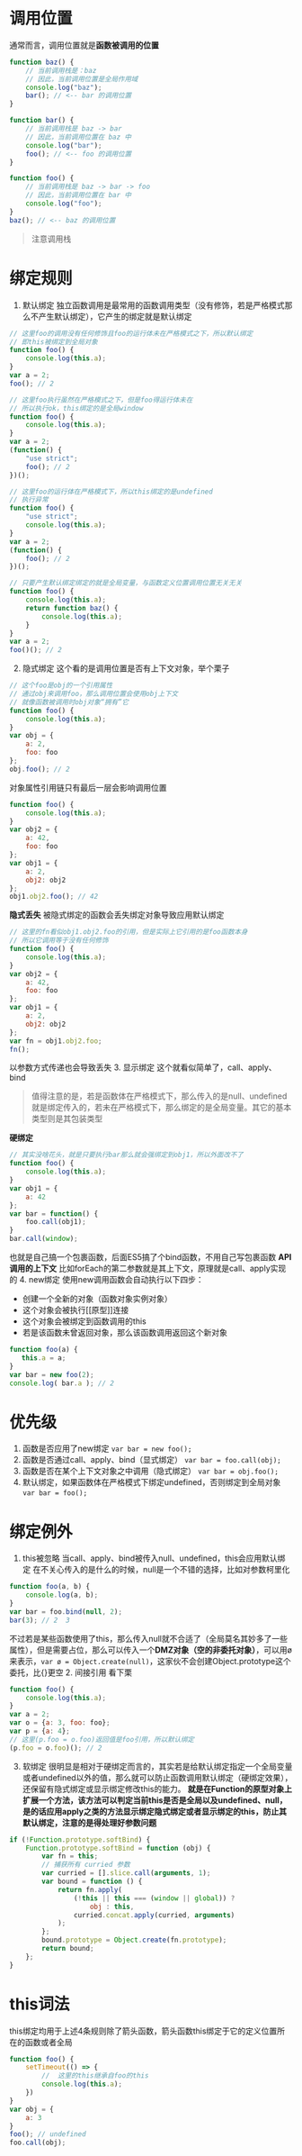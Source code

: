 # 调用位置
通常而言，调用位置就是**函数被调用的位置**
```javascript
function baz() {
    // 当前调用栈是：baz
    // 因此，当前调用位置是全局作用域
    console.log("baz");
    bar(); // <-- bar 的调用位置
}

function bar() {
    // 当前调用栈是 baz -> bar
    // 因此，当前调用位置在 baz 中
    console.log("bar");
    foo(); // <-- foo 的调用位置
}

function foo() {
    // 当前调用栈是 baz -> bar -> foo
    // 因此，当前调用位置在 bar 中
    console.log("foo");
}
baz(); // <-- baz 的调用位置
```
> 注意调用栈
# 绑定规则
1. 默认绑定
独立函数调用是最常用的函数调用类型（没有修饰，若是严格模式那么不产生默认绑定），它产生的绑定就是默认绑定
```javascript
// 这里foo的调用没有任何修饰且foo的运行体未在严格模式之下，所以默认绑定
// 即this被绑定到全局对象
function foo() {
    console.log(this.a);
}
var a = 2;
foo(); // 2

// 这里foo执行虽然在严格模式之下，但是foo得运行体未在
// 所以执行ok，this绑定的是全局window
function foo() {
    console.log(this.a);
}
var a = 2;
(function() {
    "use strict";
    foo(); // 2
})();

// 这里foo的运行体在严格模式下，所以this绑定的是undefined
// 执行异常
function foo() {
    "use strict";
    console.log(this.a);
}
var a = 2;
(function() {
    foo(); // 2
})();

// 只要产生默认绑定绑定的就是全局变量，与函数定义位置调用位置无关无关
function foo() {
    console.log(this.a);
    return function baz() {
    	console.log(this.a);
    }
}
var a = 2;
foo()(); // 2
```
2. 隐式绑定
这个看的是调用位置是否有上下文对象，举个栗子
```javascript
// 这个foo是obj的一个引用属性
// 通过obj来调用foo，那么调用位置会使用obj上下文
// 就像函数被调用时obj对象“拥有”它
function foo() {
	console.log(this.a);
}
var obj = {
	a: 2,
	foo: foo
};
obj.foo(); // 2
```
对象属性引用链只有最后一层会影响调用位置
```javascript
function foo() {
    console.log(this.a);
}
var obj2 = {
    a: 42,
    foo: foo
};
var obj1 = {
    a: 2,
    obj2: obj2
};
obj1.obj2.foo(); // 42
```
**隐式丢失**
被隐式绑定的函数会丢失绑定对象导致应用默认绑定
```javascript
// 这里的fn看似obj1.obj2.foo的引用，但是实际上它引用的是foo函数本身
// 所以它调用等于没有任何修饰
function foo() {
    console.log(this.a);
}
var obj2 = {
    a: 42,
    foo: foo
};
var obj1 = {
    a: 2,
    obj2: obj2
};
var fn = obj1.obj2.foo;
fn();
```
以参数方式传递也会导致丢失
3. 显示绑定
这个就看似简单了，call、apply、bind
> 值得注意的是，若是函数体在严格模式下，那么传入的是null、undefined就是绑定传入的，若未在严格模式下，那么绑定的是全局变量。其它的基本类型则是其包装类型

**硬绑定**
```javascript
// 其实没啥花头，就是只要执行bar那么就会强绑定到obj1，所以外面改不了
function foo() {
    console.log(this.a);
}
var obj1 = {
    a: 42
};
var bar = function() {
	foo.call(obj1);
}
bar.call(window);
```
也就是自己搞一个包裹函数，后面ES5搞了个bind函数，不用自己写包裹函数
**API调用的上下文**
比如forEach的第二参数就是其上下文，原理就是call、apply实现的
4. new绑定
使用new调用函数会自动执行以下四步：
* 创建一个全新的对象（函数对象实例对象）
* 这个对象会被执行[[原型]]连接
* 这个对象会被绑定到函数调用的this
* 若是该函数未曾返回对象，那么该函数调用返回这个新对象
```javascript
function foo(a) {
   this.a = a;
}
var bar = new foo(2);
console.log( bar.a ); // 2
```
# 优先级
1. 函数是否应用了new绑定
```var bar = new foo();```
2. 函数是否通过call、apply、bind（显式绑定）
```var bar = foo.call(obj);```
3. 函数是否在某个上下文对象之中调用（隐式绑定）
```var bar = obj.foo();```
4. 默认绑定，如果函数体在严格模式下绑定undefined，否则绑定到全局对象
```var bar = foo();```
# 绑定例外
1. this被忽略
当call、apply、bind被传入null、undefined，this会应用默认绑定
在不关心传入的是什么的时候，null是一个不错的选择，比如对参数柯里化
```javascript
function foo(a, b) {
    console.log(a, b);
}
var bar = foo.bind(null, 2);
bar(3); // 2  3
```
不过若是某些函数使用了this，那么传入null就不合适了（全局莫名其妙多了一些属性），但是需要占位，那么可以传入一个**DMZ对象（空的非委托对象）**，可以用ø来表示，```var ø = Object.create(null)```，这家伙不会创建Object.prototype这个委托，比{}更空
2. 间接引用
看下栗
```javascript
function foo() {
    console.log(this.a);
}
var a = 2;
var o = {a: 3, foo: foo};
var p = {a: 4};
// 这里(p.foo = o.foo)返回值是foo引用，所以默认绑定
(p.foo = o.foo)(); // 2
```
3. 软绑定
很明显是相对于硬绑定而言的，其实若是给默认绑定指定一个全局变量或者undefined以外的值，那么就可以防止函数调用默认绑定（硬绑定效果），还保留有隐式绑定或显示绑定修改this的能力。
**就是在Function的原型对象上扩展一个方法，该方法可以判定当前this是否是全局以及undefined、null，是的话应用apply之类的方法显示绑定隐式绑定或者显示绑定的this，防止其默认绑定，注意的是得处理好参数问题**
```javascript
if (!Function.prototype.softBind) {
    Function.prototype.softBind = function (obj) {
        var fn = this;
        // 捕获所有 curried 参数
        var curried = [].slice.call(arguments, 1);
        var bound = function () {
            return fn.apply(
                (!this || this === (window || global)) ?
                    obj : this,
                curried.concat.apply(curried, arguments)
            );
        };
        bound.prototype = Object.create(fn.prototype);
        return bound;
    };
}
```
# this词法
this绑定均用于上述4条规则除了箭头函数，箭头函数this绑定于它的定义位置所在的函数或者全局
```javascript
function foo() {
    setTimeout(() => {
        //  这里的this继承自foo的this
        console.log(this.a);
    })
}
var obj = {
    a: 3
}
foo(); // undefined
foo.call(obj);
```